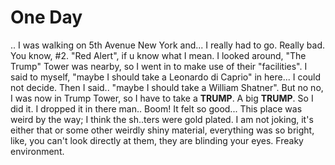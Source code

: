 # One Day

.. I was walking on 5th Avenue New York and... I really had to
go. Really bad. You know, #2. "Red Alert", if u know what I mean. I
looked around, "The Trump" Tower was nearby, so I went in to make use
of their "facilities". I said to myself, "maybe I should take a
Leonardo di Caprio" in here... I could not decide. Then I
said.. "maybe I should take a William Shatner". But no no, I was now
in Trump Tower, so I have to take a **TRUMP**. A big **TRUMP**. So I did it. I
dropped it in there man.. Boom! It felt so good... This place was
weird by the way; I think the sh..ters were gold plated. I am not
joking, it's either that or some other weirdly shiny material,
everything was so bright, like, you can't look directly at them, they
are blinding your eyes. Freaky environment.




